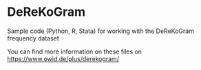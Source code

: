 # DeReKoGram
Sample code (Python, R, Stata) for working with the DeReKoGram frequency dataset

You can find more information on these files on https://www.owid.de/plus/derekogram/
